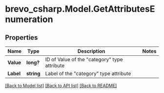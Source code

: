 # brevo_csharp.Model.GetAttributesEnumeration
## Properties

Name | Type | Description | Notes
------------ | ------------- | ------------- | -------------
**Value** | **long?** | ID of Value of the &quot;category&quot; type attribute | 
**Label** | **string** | Label of the &quot;category&quot; type attribute | 

[[Back to Model list]](../README.md#documentation-for-models) [[Back to API list]](../README.md#documentation-for-api-endpoints) [[Back to README]](../README.md)

